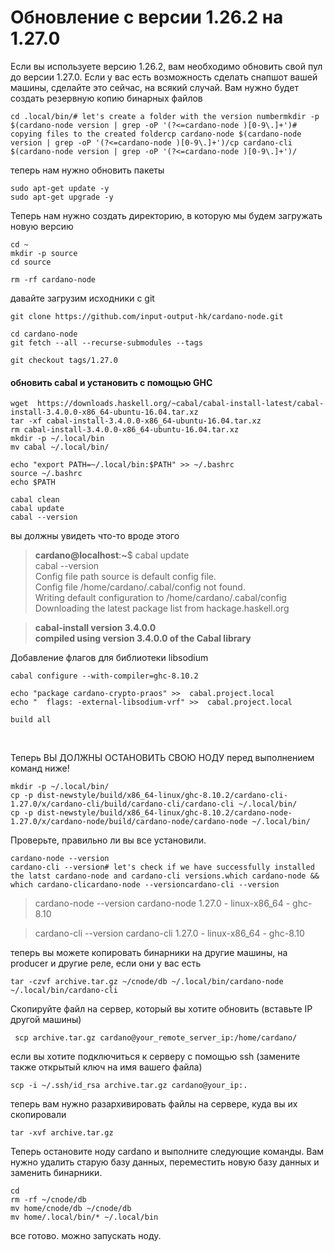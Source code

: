 # Обновление с версии 1.26.2 на 1.27.0

Если вы используете версию 1.26.2, вам необходимо обновить свой пул до версии 1.27.0. Если у вас есть возможность сделать снапшот вашей машины, сделайте это сейчас, на всякий случай. Вам нужно будет создать резервную копию бинарных файлов

```text
cd .local/bin/​# let's create a folder with the version numbermkdir -p $(cardano-node version | grep -oP '(?<=cardano-node )[0-9\.]+')​# copying files to the created foldercp cardano-node $(cardano-node version | grep -oP '(?<=cardano-node )[0-9\.]+')/cp cardano-cli $(cardano-node version | grep -oP '(?<=cardano-node )[0-9\.]+')/
```

теперь нам нужно обновить пакеты

```text
sudo apt-get update -y
sudo apt-get upgrade -y​
```

Теперь нам нужно создать директорию, в которую мы будем загружать новую версию

```text
cd ~
mkdir -p source
cd source
```

```text
rm -rf cardano-node
```

давайте загрузим исходники с git

```text
git clone https://github.com/input-output-hk/cardano-node.git

cd cardano-node
git fetch --all --recurse-submodules --tags

git checkout tags/1.27.0
```

####  обновить cabal и установить с помощью GHC

```text
wget  https://downloads.haskell.org/~cabal/cabal-install-latest/cabal-install-3.4.0.0-x86_64-ubuntu-16.04.tar.xz
tar -xf cabal-install-3.4.0.0-x86_64-ubuntu-16.04.tar.xz
rm cabal-install-3.4.0.0-x86_64-ubuntu-16.04.tar.xz
mkdir -p ~/.local/bin
mv cabal ~/.local/bin/
```

```text
echo "export PATH=~/.local/bin:$PATH" >> ~/.bashrc 
source ~/.bashrc 
echo $PATH
```

```text
cabal clean
cabal update
cabal --version
```

вы должны увидеть что-то вроде этого

> **cardano@localhost**:**~**$  cabal update  
> cabal --version  
> Config file path source is default config file.  
> Config file /home/cardano/.cabal/config not found.  
> Writing default configuration to /home/cardano/.cabal/config  
> Downloading the latest package list from hackage.haskell.org

> **cabal-install version 3.4.0.0  
> compiled using version 3.4.0.0 of the Cabal library**

Добавление флагов для библиотеки libsodium

```text
cabal configure --with-compiler=ghc-8.10.2
```

```text
echo "package cardano-crypto-praos" >>  cabal.project.local
echo "  flags: -external-libsodium-vrf" >>  cabal.project.local
```

```text
build all
```

​

Теперь ВЫ ДОЛЖНЫ ОСТАНОВИТЬ СВОЮ НОДУ перед выполнением команд ниже!

```text
mkdir -p ~/.local/bin/
cp -p dist-newstyle/build/x86_64-linux/ghc-8.10.2/cardano-cli-1.27.0/x/cardano-cli/build/cardano-cli/cardano-cli ~/.local/bin/
cp -p dist-newstyle/build/x86_64-linux/ghc-8.10.2/cardano-node-1.27.0/x/cardano-node/build/cardano-node/cardano-node ~/.local/bin/
```

Проверьте, правильно ли вы все установили.

```text
cardano-node --version
cardano-cli --version# let's check if we have successfully installed the latst cardano-node and cardano-cli versions.which cardano-node && which cardano-clicardano-node --versioncardano-cli --version
```

> cardano-node --version cardano-node 1.27.0 - linux-x86\_64 - ghc-8.10

> cardano-cli --version cardano-cli 1.27.0 - linux-x86\_64 - ghc-8.10

теперь вы можете копировать бинарники на другие машины, на producer и другие реле, если они у вас есть

```text
tar -czvf archive.tar.gz ~/cnode/db ~/.local/bin/cardano-node ~/.local/bin/cardano-cli
```

Скопируйте файл на сервер, который вы хотите обновить \(вставьте IP другой машины\)

```text
 scp archive.tar.gz cardano@your_remote_server_ip:/home/cardano/
```

если вы хотите подключиться к серверу с помощью ssh \(замените также открытый ключ на имя вашего файла\)

```text
scp -i ~/.ssh/id_rsa archive.tar.gz cardano@your_ip:.
```

теперь вам нужно разархивировать файлы на сервере, куда вы их скопировали

```text
tar -xvf archive.tar.gz 
```

Теперь остановите ноду cardano и выполните следующие команды. Вам нужно удалить старую базу данных, переместить новую базу данных и заменить бинарники.

```text
cd
rm -rf ~/cnode/db 
mv home/cnode/db ~/cnode/db
mv home/.local/bin/* ~/.local/bin 
```

все готово. можно запускать ноду.

